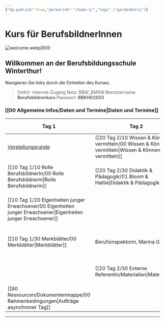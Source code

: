 ```yaml
---
{"dg-publish":true,"permalink":"/home-2/","tags":["gardenEntry"]}
---
```


# Kurs für BerufsbildnerInnen
![welcome.webp|600](/img/user/welcome.webp)
## Willkommen an der Berufsbildungsschule Winterthur!
Navigieren Sie links durch die Einheiten des Kurses. 
>[!info]- Internet-Zugang
>Netz: BBW_BMSW
>Benutzername: **Berufsbildnerkurs**
>Passwort: **BBKHG2025**
### [[00 Allgemeine Infos/Daten und Termine\|Daten und Termine]]

| **Tag 1**                                                                                                                                        | **Tag 2**                                                     | **Tag 3**                                            | Tag 4                                                           | *Dokumentation* (Asynchroner Tag)                |
| ------------------------------------------------------------------------------------------------------------------------------------------------ | ------------------------------------------------------------- | ---------------------------------------------------- | --------------------------------------------------------------- | ------------------------------------------------ |
| [Vorstellungsrunde](https://tools.fobizz.com/pinboard/public_boards/27a44315-196b-4568-9abc-383629b3b296?token=4ee81fe91d10da9519f05bed25aabfa3) | [[20 Tag 2/10 Wissen & Können vermitteln/00 Wissen & Können vermitteln\|Wissen & Können vermitteln]] | [[30 Tag 3/10 Fokus Pubertät/00 Expertenpuzzle Fokus Pubertät\|Fokus Pubertät]] | [[40 Tag 4/10 Vier-Ohren Modell/00 Vier-Ohren-Modell\|Das Vier-Ohren-Modell]]                 | [[90 Ressourcen/Dokumentenmappe/00 Rahmenbedingungen\|00 Rahmenbedingungen]]                         |
| [[10 Tag 1/10 Rolle BerufsbildnerIn/00 Rolle Berufsbildnerin\|Rolle Berufsbildnerin]]                                                                                              | [[20 Tag 2/30 Didaktik & Pädagogik/01 Bloom & Hattie\|Didaktik & Pädagogik]]                   | [[30 Tag 3/20 Projektarbeit/00 Projektarbeit\|Projektarbeit]]                  | [[40 Tag 4/20 Gespräche&Konflikte/00 Gespräche&Konflikte\|Gespräche&Konflikte]]                 | [[90 Ressourcen/Dokumentenmappe/01 Auftrag «Auswahl und Anstellung»\|01 Auftrag «Auswahl und Anstellung»]]          |
| [[10 Tag 1/20 Eigenheiten junger Erwachsener/00 Eigenheiten junger Erwachsener\|Eigenheiten junger Erwachsener]]                                                                            |                                                               | [[30 Tag 3/30 Führen & Motivieren/00 Führen & Motivieren\|Führen & Motivieren]]      | [[40 Tag 4/50 Lerndokumentation und Bildungsbericht/00 Lerndokumentation\| Die Lerndokumentation]]                | [[90 Ressourcen/Dokumentenmappe/02 Auftrag Integration in den Lehrbetrieb\|02 Auftrag Integration in den Lehrbetrieb]]    |
| [[10 Tag 1/30 Merkblätter/00 Merkblätter\|Merkblätter]]                                                                                                                  | Berufsinspektorin, Marina Gutmann                             | Sucht & Prävention, Gianni Tiloca                    | [[40 Tag 4/40 Bildungsbericht/00 Bildungsbericht\|Der Bildungsbericht]]                     | [[90 Ressourcen/Dokumentenmappe/03 Auftrag Planung betriebliche Grundbildung\|03 Auftrag Planung betriebliche Grundbildung]] |
|                                                                                                                                                  | [[20 Tag 2/30 Externe Referentin/Materialien\|Materialien]]                                               |                                                      | [[40 Tag 4/60 Tyrannen müssen nicht sein/01 Jugendlichen im Berufsleben\|Jugendlichen im Berufsleben]] | [[90 Ressourcen/Dokumentenmappe/04 Auftrag Fokus Pubertät\|04 Auftrag Fokus Pubertät]]                    |
| [[90 Ressourcen/Dokumentenmappe/00 Rahmenbedingungen\|Aufträge asynchroner Tag]]                                                                                               |                                                               |                                                      | [[40 Tag 4/70 Psychologie/01 Krisen in der Adoleszenz\|Psychische Gesundheit]]          |                                                  |


---


